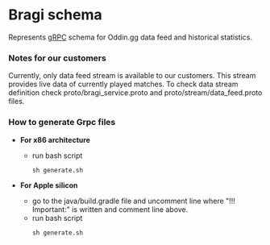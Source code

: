 # Bragi schema
Represents [gRPC](https://grpc.io/) schema for Oddin.gg data feed and historical statistics.

### Notes for our customers
Currently, only data feed stream is available to our customers. This stream provides live data of currently played matches.
To check data stream definition check proto/bragi_service.proto and proto/stream/data_feed.proto files.

### How to generate Grpc files
 - **For x86 architecture** 
   - run bash script
      ```
      sh generate.sh
      ```

 - **For Apple silicon**
   - go to the java/build.gradle file and uncomment line where "!!! Important:" is written and comment line above.
   - run bash script
     ```
     sh generate.sh
     ```

